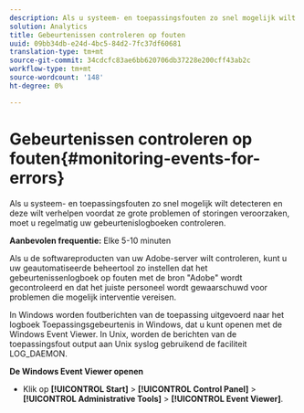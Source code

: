 ```yaml
---
description: Als u systeem- en toepassingsfouten zo snel mogelijk wilt detecteren en deze wilt verhelpen voordat ze grote problemen of storingen veroorzaken, moet u regelmatig uw gebeurtenislogboeken controleren.
solution: Analytics
title: Gebeurtenissen controleren op fouten
uuid: 09bb34db-e24d-4bc5-84d2-7fc37df60681
translation-type: tm+mt
source-git-commit: 34cdcfc83ae6bb620706db37228e200cff43ab2c
workflow-type: tm+mt
source-wordcount: '148'
ht-degree: 0%

---
```



# Gebeurtenissen controleren op fouten{#monitoring-events-for-errors}

Als u systeem- en toepassingsfouten zo snel mogelijk wilt detecteren en deze wilt verhelpen voordat ze grote problemen of storingen veroorzaken, moet u regelmatig uw gebeurtenislogboeken controleren.

**Aanbevolen frequentie:** Elke 5-10 minuten

Als u de softwareproducten van uw Adobe-server wilt controleren, kunt u uw geautomatiseerde beheertool zo instellen dat het gebeurtenissenlogboek op fouten met de bron &quot;Adobe&quot; wordt gecontroleerd en dat het juiste personeel wordt gewaarschuwd voor problemen die mogelijk interventie vereisen.

In Windows worden foutberichten van de toepassing uitgevoerd naar het logboek Toepassingsgebeurtenis in Windows, dat u kunt openen met de Windows Event Viewer. In Unix, worden de berichten van de toepassingsfout output aan Unix syslog gebruikend de faciliteit LOG_DAEMON.

**De Windows Event Viewer openen**

* Klik op **[!UICONTROL Start]** > **[!UICONTROL Control Panel]** > **[!UICONTROL Administrative Tools]** > **[!UICONTROL Event Viewer]**.

